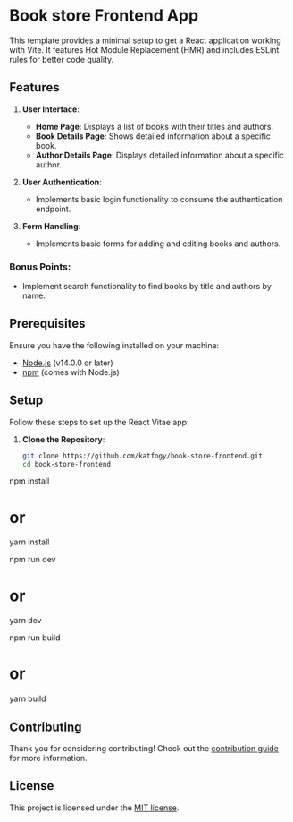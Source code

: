 # Book store Frontend App

This template provides a minimal setup to get a React application working with Vite. It features Hot Module Replacement (HMR) and includes ESLint rules for better code quality. 

## Features
1. **User Interface**: 
   - **Home Page**: Displays a list of books with their titles and authors.
   - **Book Details Page**: Shows detailed information about a specific book.
   - **Author Details Page**: Displays detailed information about a specific author.
  
2. **User Authentication**: 
   - Implements basic login functionality to consume the authentication endpoint.

3. **Form Handling**: 
   - Implements basic forms for adding and editing books and authors.

### Bonus Points:
- Implement search functionality to find books by title and authors by name.

## Prerequisites
Ensure you have the following installed on your machine:
- [Node.js](https://nodejs.org/) (v14.0.0 or later)
- [npm](https://www.npmjs.com/get-npm) (comes with Node.js)

## Setup
Follow these steps to set up the React Vitae app:

1. **Clone the Repository**:
   ```bash
   git clone https://github.com/katfogy/book-store-frontend.git
   cd book-store-frontend
npm install
# or
yarn install

npm run dev
# or
yarn dev

npm run build
# or
yarn build

## Contributing

Thank you for considering contributing! Check out the [contribution guide](https://laravel.com/docs/contributions) for more information.

## License

This project is licensed under the [MIT license](https://opensource.org/licenses/MIT).